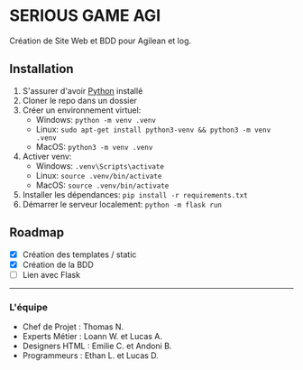 # SERIOUS GAME AGI
Création de Site Web et BDD pour Agilean et log.


## Installation
1. S'assurer d'avoir [Python](https://www.python.org/) installé
2. Cloner le repo dans un dossier
3. Créer un environnement virtuel:
   - Windows: `python -m venv .venv`
   - Linux: `sudo apt-get install python3-venv && python3 -m venv .venv`
   - MacOS: `python3 -m venv .venv`
4. Activer venv:
   - Windows: `.venv\Scripts\activate`
   - Linux: `source .venv/bin/activate`
   - MacOS: `source .venv/bin/activate`
5. Installer les dépendances: `pip install -r requirements.txt`
6. Démarrer le serveur localement: `python -m flask run`


## Roadmap
- [x] Création des templates / static
- [x] Création de la BDD
- [ ] Lien avec Flask

---

### L'équipe 
- Chef de Projet : Thomas N.
- Experts Métier : Loann W. et Lucas A.
- Designers HTML : Emilie C. et Andoni B.
- Programmeurs : Ethan L. et Lucas D.